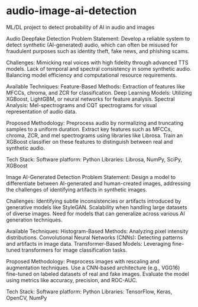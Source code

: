 # audio-image-ai-detection
ML/DL project to detect probability of AI in audio and images

Audio Deepfake Detection
Problem Statement:
Develop a reliable system to detect synthetic (AI-generated) audio, which can often be misused for fraudulent purposes such as identity theft, fake news, and phishing scams.

Challenges:
Mimicking real voices with high fidelity through advanced TTS models.
Lack of temporal and spectral consistency in some synthetic audio.
Balancing model efficiency and computational resource requirements.

Available Techniques:
Feature-Based Methods: Extraction of features like MFCCs, chroma, and ZCR for classification.
Deep Learning Models: Utilizing XGBoost, LightGBM, or neural networks for feature analysis.
Spectral Analysis: Mel-spectrograms and CQT spectrograms for visual representation of audio data.

Proposed Methodology:
Preprocess audio by normalizing and truncating samples to a uniform duration.
Extract key features such as MFCCs, chroma, ZCR, and mel spectrograms using libraries like Librosa.
Train an XGBoost classifier on these features to distinguish between real and synthetic audio.

Tech Stack:
Software platform: Python
Libraries: Librosa, NumPy, SciPy, XGBoost


Image AI-Generated Detection
Problem Statement:
Design a model to differentiate between AI-generated and human-created images, addressing the challenges of identifying artifacts in synthetic images.

Challenges:
Identifying subtle inconsistencies or artifacts introduced by generative models like StyleGAN.
Scalability when handling large datasets of diverse images.
Need for models that can generalize across various AI generation techniques.

Available Techniques:
Histogram-Based Methods: Analyzing pixel intensity distributions.
Convolutional Neural Networks (CNNs): Detecting patterns and artifacts in image data.
Transformer-Based Models: Leveraging fine-tuned transformers for image classification tasks.

Proposed Methodology:
Preprocess images with rescaling and augmentation techniques.
Use a CNN-based architecture (e.g., VGG16) fine-tuned on labeled datasets of real and fake images.
Evaluate the model using metrics like accuracy, precision, and ROC-AUC.

Tech Stack:
Software platform: Python
Libraries: TensorFlow, Keras, OpenCV, NumPy
